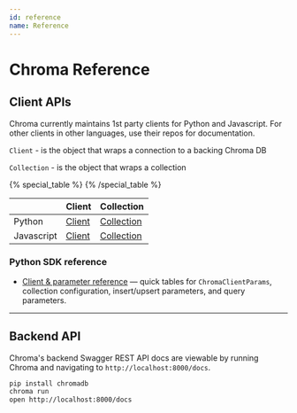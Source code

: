 ```yaml
---
id: reference
name: Reference
---
```


# Chroma Reference

## Client APIs

Chroma currently maintains 1st party clients for Python and Javascript. For other clients in other languages, use their repos for documentation.

`Client` - is the object that wraps a connection to a backing Chroma DB

`Collection` - is the object that wraps a collection

{% special_table %}
{% /special_table %}

|            | Client                    | Collection                        |
| ---------- | ------------------------- | --------------------------------- |
| Python     | [Client](./python/client) | [Collection](./python/collection) |
| Javascript | [Client](./js/client)     | [Collection](./js/collection)     |

### Python SDK reference

- [Client & parameter reference](./python/client-params) — quick tables for `ChromaClientParams`, collection configuration, insert/upsert parameters, and query parameters.

---

## Backend API

Chroma's backend Swagger REST API docs are viewable by running Chroma and navigating to `http://localhost:8000/docs`.

```bash
pip install chromadb
chroma run
open http://localhost:8000/docs
```
